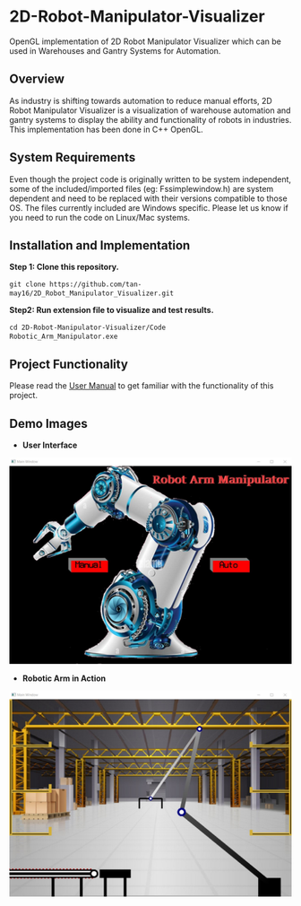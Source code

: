 # 2D-Robot-Manipulator-Visualizer
OpenGL implementation of 2D Robot Manipulator Visualizer which can be used in Warehouses and Gantry Systems for Automation.

## Overview
As industry is shifting towards automation to reduce manual efforts, 2D Robot Manipulator Visualizer is a visualization of warehouse automation and gantry systems to display the ability and functionality of robots in industries. This implementation has been done in C++ OpenGL.

## System Requirements
Even though the project code is originally written to be system independent, some of the included/imported files  (eg: Fssimplewindow.h) are system dependent and need to be replaced with their versions compatible to those OS. The files currently included are Windows specific. Please let us know if you need to run the code on Linux/Mac systems.

## Installation and Implementation
**Step 1: Clone this repository.**
```shell
git clone https://github.com/tan-may16/2D_Robot_Manipulator_Visualizer.git
```

**Step2: Run extension file to visualize and test results.**
```shell
cd 2D-Robot-Manipulator-Visualizer/Code
Robotic_Arm_Manipulator.exe
```

## Project Functionality
Please read the [User Manual](https://github.com/tan-may16/2D_Robot_Manipulator_Visualizer/blob/main/2D%20ROBOT%20MANIPULATOR%20VISUALIZER-%20User%20Guide.pdf) to get familiar with the functionality of this project.

## Demo Images
* **User Interface**
<img src="Result Images/Introduction_Page.jpg" width="600"/>

* **Robotic Arm in Action**
<img src="Result Images/Robotic_Arm_Functionality.jpg" width="600"/>
